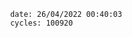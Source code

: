 

                date: 26/04/2022 00:40:03
                cycles: 100920

                         